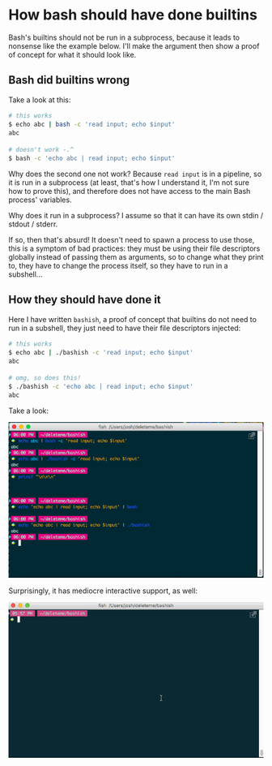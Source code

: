 How bash should have done builtins
==================================

Bash's builtins should not be run in a subprocess, because it leads to nonsense like the example below.
I'll make the argument then show a proof of concept for what it should look like.


Bash did builtins wrong
-----------------------

Take a look at this:

```sh
# this works
$ echo abc | bash -c 'read input; echo $input'
abc

# doesn't work -.^
$ bash -c 'echo abc | read input; echo $input'

```

Why does the second one not work? Because `read input` is in a pipeline,
so it is run in a subprocess (at least, that's how I understand it, I'm not sure how to prove this),
and therefore does not have access to the main Bash process' variables.

Why does it run in a subprocess? I assume so that it can have its own stdin / stdout / stderr.

If so, then that's absurd! It doesn't need to spawn a process to use those, this is a symptom of bad practices:
they must be using their file descriptors globally instead of passing them as arguments, so to change
what they print to, they have to change the process itself, so they have to run in a subshell...

How they should have done it
----------------------------

Here I have written `bashish`, a proof of concept that builtins do not need to run in a subshell,
they just need to have their file descriptors injected:

```sh
# this works
$ echo abc | ./bashish -c 'read input; echo $input'
abc

# omg, so does this!
$ ./bashish -c 'echo abc | read input; echo $input'
abc
```

Take a look:

![comparison](comparison.png)

Surprisingly, it has mediocre interactive support, as well:

![interactive](interactive.gif)
